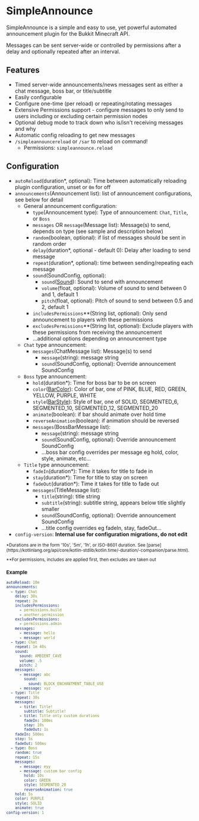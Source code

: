 # SimpleAnnounce

SimpleAnnounce is a simple and easy to use, yet powerful automated announcement plugin for the Bukkit Minecraft API.

Messages can be sent server-wide or controlled by permissions after a delay and optionally repeated after an interval.

## Features

- Timed server-wide announcements/news messages sent as either a chat message, boss bar, or title/subtitle
- Easily configurable
- Configure one-time (per reload) or repeating/rotating messages
- Extensive Permissions support - configure messages to only send to users including or excluding certain permission nodes
- Optional debug mode to track down who is/isn't receiving messages and why
- Automatic config reloading to get new messages
- `/simpleannouncereload` or `/sar` to reload on command!
  - Permissions: `simpleannounce.reload`

## Configuration

- `autoReload`(duration*, optional): Time between automatically reloading plugin configuration, unset or `0m` for off
- `announcements`(Announcement list): list of announcement configurations, see below for detail
  - General announcement configuration:
    - `type`(Announcement type): Type of announcement: `Chat`, `Title`, or `Boss`
    - `messages` OR `message`(Message list): Message(s) to send, depends on type (see sample and description below)
    - `random`(boolean, optional): if list of messages should be sent in random order
    - `delay`(duration*, optional - default 0): Delay after loading to send message
    - `repeat`(duration*, optional): time between sending/repeating each message
    - `sound`(SoundConfig, optional):
      - `sound`([Sound]): Sound to send with announcement
      - `volume`(float, optional): Volume of sound to send between 0 and 1, default 1
      - `pitch`(float, optional): Pitch of sound to send between 0.5 and 2, default 1
    - `includesPermissions`**(String list, optional): Only send announcement to players with these permissions
    - `excludesPermissions`**(String list, optional): Exclude players with these permissions from receiving the announcement
    - ...additional options depending on announcement type
  - `Chat` type announcement:
    - `messages`(ChatMessage list): Message(s) to send
      - `message`(string): message string
      - `sound`(SoundConfig, optional): Override announcement SoundConfig
  - `Boss` type announcement:
    - `hold`(duration*): Time for boss bar to be on screen
    - `color`([BarColor]): Color of bar, one of PINK, BLUE, RED, GREEN, YELLOW, PURPLE, WHITE
    - `style`([BarStyle]): Style of bar, one of SOLID, SEGMENTED_6, SEGMENTED_10, SEGMENTED_12, SEGMENTED_20
    - `animate`(boolean): if bar should animate over hold time
    - `reverseAnimation`(boolean): if animation should be reversed
    - `messages`(BossBarMessage list):
      - `message`(string): message string
      - `sound`(SoundConfig, optional): Override announcement SoundConfig
      - ...boss bar config overrides per message eg hold, color, style, animate, etc...
  - `Title` type announcement:
    - `fadeIn`(duration*): Time it takes for title to fade in
    - `stay`(duration*): Time for title to stay on screen
    - `fadeOut`(duration*): Time it takes for title to fade out
    - `messages`(TitleMessage list):
      - `title`(string): title string
      - `subtitle`(string): subtitle string, appears below title slightly smaller
      - `sound`(SoundConfig, optional): Override announcement SoundConfig
      - ...title config overrides eg fadeIn, stay, fadeOut...
- `config-version`: **Internal use for configuration migrations, do not edit**

<sub>
*Durations are in the form '10s', '5m', '1h', or ISO-8601 duration. See [parse](https://kotlinlang.org/api/core/kotlin-stdlib/kotlin.time/-duration/-companion/parse.html).

**For permissions, includes are applied first, then excludes are taken out
</sub>


### Example

```yaml
autoReload: 10m
announcements:
  - type: Chat
    delay: 30s
    repeat: 2m
    includesPermissions:
      - permissions.build
      - another.permission
    excludesPermissions:
      - permissions.admin
    messages:
      - message: hello
      - message: world
  - type: Chat
    repeat: 1m 40s
    sound:
      sound: AMBIENT_CAVE
      volume: .5
      pitch: 2
    messages:
      - message: abc
        sound:
          sound: BLOCK_ENCHANTMENT_TABLE_USE
      - message: xyz
  - type: Title
    repeat: 30s
    messages:
      - title: Title!
        subtitle: Subtitle!
      - title: Title only custom durations
        fadeIn: 100ms
        stay: 10s
        fadeOut: 1s
    fadeIn: 500ms
    stay: 5s
    fadeOut: 500ms
  - type: Boss
    random: true
    repeat: 15s
    messages:
      - message: eyy
      - message: custom bar config
        hold: 10s
        color: GREEN
        style: SEGMENTED_20
        reverseAnimation: true
    hold: 5s
    color: PURPLE
    style: SOLID
    animate: true
config-version: 1
```

[Sound]: https://hub.spigotmc.org/javadocs/bukkit/org/bukkit/Sound.html
[BarColor]: https://hub.spigotmc.org/javadocs/spigot/org/bukkit/boss/BarColor.html
[BarStyle]: https://hub.spigotmc.org/javadocs/spigot/org/bukkit/boss/BarStyle.html
